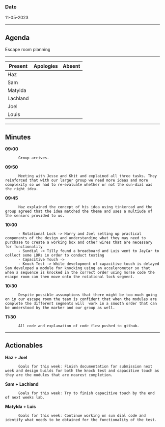 
### Date 

11-05-2023
___
## Agenda
Escape room planning 
___

| Present  | Apologies | Absent |
| ------------- | ------------- | ------------- |
| Haz  |   |    |
| Sam  |   |   |
| Matylda  |    |   |
| Lachland  |    |    |
| Joel |    |   |
| Louis  |   |   |

___

## Minutes

        
**09:00**  
          
          Group arrives.
          
**09:50**  
          
          Meeting with Jesse and Khit and explained all three tasks. They reinforced that with our larger group we need more ideas and more complexity so we had to re-evaluate whether or not the sun-dial was the right idea.

**09:45**
          
          Haz explained the concept of his idea using tinkercad and the group agreed that the idea matched the theme and uses a multiude of the sensors provided to us.

**10:00**   

          - Rotational Lock -> Harry and Joel setting up practical components of the design and understanding what they may need to purchase to create a working box and other wires that are necessary for functionality
          - Sundial -> Tilly found a breadboard and Luis went to JayCar to collect some LDRs in order to conduct testing
          - Capacitive Touch -> 
          - Knock Test -> While development of capacitive touch is delayed Sam developed a module for knocking using an accelerometer so that when a sequence is knocked in the correct order using morse code the esacpe room can then move onto the rotational lock segment.
          
**10:30**   

          Despite possible assumptions that there might be too much going on in our escape room the team is confident that when the modules are complete the different segments will  work in a smooth order that can be understood by the marker and our group as well.

**11:30**   

          All code and explanation of code flow pushed to github.
          
___
## Actionables

**Haz + Joel**  
          
          Goals for this week: Finish documentation for submission next week and design builds for both the knock test and capacitive touch as they are the modules that are nearest completion.
          
**Sam + Lachland**  
          
          Goals for this week: Try to finish capacitive touch by the end of next weeks lab.
          
**Matylda + Luis**  
          
          Goals for this week: Continue working on sun dial code and identify what needs to be obtained for the functionality of the test. 

          
        
